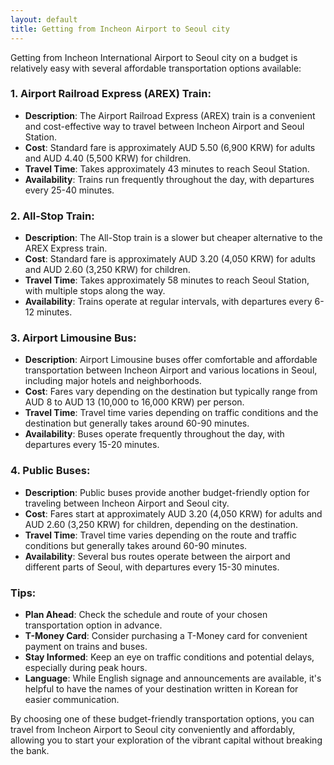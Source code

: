 ```yaml
---
layout: default
title: Getting from Incheon Airport to Seoul city
---
```

Getting from Incheon International Airport to Seoul city on a budget is relatively easy with several affordable transportation options available:

### 1. **Airport Railroad Express (AREX) Train**:
- **Description**: The Airport Railroad Express (AREX) train is a convenient and cost-effective way to travel between Incheon Airport and Seoul Station.
- **Cost**: Standard fare is approximately AUD 5.50 (6,900 KRW) for adults and AUD 4.40 (5,500 KRW) for children.
- **Travel Time**: Takes approximately 43 minutes to reach Seoul Station.
- **Availability**: Trains run frequently throughout the day, with departures every 25-40 minutes.

### 2. **All-Stop Train**:
- **Description**: The All-Stop train is a slower but cheaper alternative to the AREX Express train.
- **Cost**: Standard fare is approximately AUD 3.20 (4,050 KRW) for adults and AUD 2.60 (3,250 KRW) for children.
- **Travel Time**: Takes approximately 58 minutes to reach Seoul Station, with multiple stops along the way.
- **Availability**: Trains operate at regular intervals, with departures every 6-12 minutes.

### 3. **Airport Limousine Bus**:
- **Description**: Airport Limousine buses offer comfortable and affordable transportation between Incheon Airport and various locations in Seoul, including major hotels and neighborhoods.
- **Cost**: Fares vary depending on the destination but typically range from AUD 8 to AUD 13 (10,000 to 16,000 KRW) per person.
- **Travel Time**: Travel time varies depending on traffic conditions and the destination but generally takes around 60-90 minutes.
- **Availability**: Buses operate frequently throughout the day, with departures every 15-20 minutes.

### 4. **Public Buses**:
- **Description**: Public buses provide another budget-friendly option for traveling between Incheon Airport and Seoul city.
- **Cost**: Fares start at approximately AUD 3.20 (4,050 KRW) for adults and AUD 2.60 (3,250 KRW) for children, depending on the destination.
- **Travel Time**: Travel time varies depending on the route and traffic conditions but generally takes around 60-90 minutes.
- **Availability**: Several bus routes operate between the airport and different parts of Seoul, with departures every 15-30 minutes.

### Tips:
- **Plan Ahead**: Check the schedule and route of your chosen transportation option in advance.
- **T-Money Card**: Consider purchasing a T-Money card for convenient payment on trains and buses.
- **Stay Informed**: Keep an eye on traffic conditions and potential delays, especially during peak hours.
- **Language**: While English signage and announcements are available, it's helpful to have the names of your destination written in Korean for easier communication.

By choosing one of these budget-friendly transportation options, you can travel from Incheon Airport to Seoul city conveniently and affordably, allowing you to start your exploration of the vibrant capital without breaking the bank.
